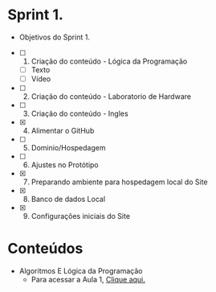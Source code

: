 # Sprint 1.
 * Objetivos do Sprint 1.

- [ ] 1. Criação do conteúdo - Lógica da Programação
   * [ ] Texto
   * [ ] Vídeo 
- [ ] 2. Criação do conteúdo - Laboratorio de Hardware
- [ ] 3. Criação do conteúdo - Ingles
- [x] 4. Alimentar o GitHub
- [ ] 5. Dominio/Hospedagem
- [ ] 6. Ajustes no Protótipo
- [x] 7. Preparando ambiente para hospedagem local do Site
- [x] 8. Banco de dados Local
- [x] 9. Configurações iniciais do Site

# Conteúdos 

* Algoritmos E Lógica da Programação
   * Para acessar a Aula 1, [Clique aqui.]()